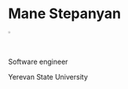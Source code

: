 <!-- Add icon library -->
<link rel="stylesheet" href="https://cdnjs.cloudflare.com/ajax/libs/font-awesome/4.7.0/css/font-awesome.min.css">

<div class="card">
  <h1>Mane Stepanyan</h1>
  <img src="https://static.vecteezy.com/system/resources/previews/000/180/387/original/software-engineers-vectors.jpg" style="width:1%">
  <p class="title">Software engineer</p>
  <p>Yerevan State University</p>
</div>
